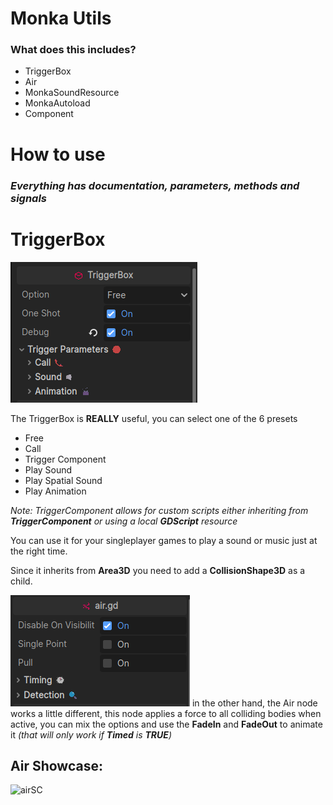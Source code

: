 # Monka Utils

### What does this includes?

- TriggerBox
- Air
- MonkaSoundResource
- MonkaAutoload
- Component

# How to use

### *Everything has documentation, parameters, methods and signals*

# TriggerBox
![TB](monka_utils/images/tb_ss_1.png)

The TriggerBox is **REALLY** useful, you can select one of the 6 presets
- Free
- Call
- Trigger Component 
- Play Sound
- Play Spatial Sound
- Play Animation

*Note: TriggerComponent allows for custom scripts either inheriting from **TriggerComponent** or  using a local **GDScript** resource*

You can use it for your singleplayer games to play a sound or music just at the right time.

Since it inherits from **Area3D** you need to add a **CollisionShape3D** as a child.

![Air](monka_utils/images/air_ss_1.png)
in the other hand, the Air node works a little different, this node applies a force to all colliding bodies when active, you can mix
the options and use the **FadeIn** and **FadeOut** to animate it *(that will only work if **Timed** is **TRUE**)*

## Air Showcase:

![airSC](monka_utils/images/air_showcase.gif)
